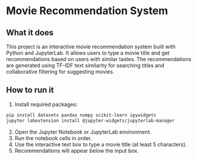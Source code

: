 # Movie Recommendation System

## What it does
This project is an interactive movie recommendation system built with Python and JupyterLab. It allows users to type a movie title and get recommendations based on users with similar tastes. The recommendations are generated using TF-IDF text similarity for searching titles and collaborative filtering for suggesting movies.

## How to run it
1. Install required packages:
```bash
pip install datasets pandas numpy scikit-learn ipywidgets
jupyter labextension install @jupyter-widgets/jupyterlab-manager
```
2. Open the Jupyter Notebook or JupyterLab environment.
3. Run the notebook cells in order.
4. Use the interactive text box to type a movie title (at least 5 characters).
5. Recommendations will appear below the input box.
